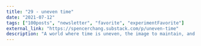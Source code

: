 ```yaml
---
title: "29 - uneven time"
date: "2021-07-12"
tags: ["100posts", "newsletter", "favorite", "experimentFavorite"]
external_link: "https://spencerchang.substack.com/p/uneven-time"
description: "A world where time is uneven, the image to maintain, and the power of mindsets"
---
```


